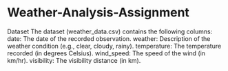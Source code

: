 # Weather-Analysis-Assignment
Dataset
The dataset (weather_data.csv) contains the following columns:
date: The date of the recorded observation.
weather: Description of the weather condition (e.g., clear, cloudy, rainy).
temperature: The temperature recorded (in degrees Celsius).
wind_speed: The speed of the wind (in km/hr).
visibility: The visibility distance (in km).
